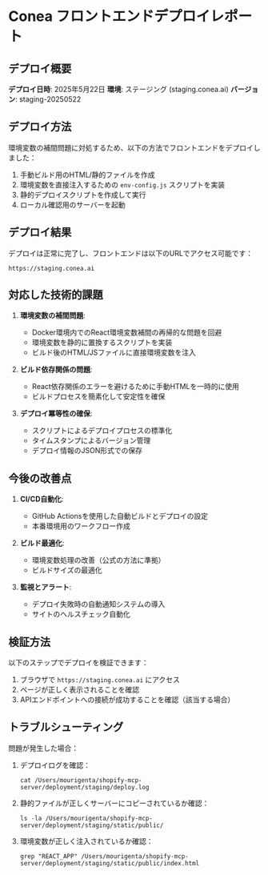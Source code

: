 # Conea フロントエンドデプロイレポート

## デプロイ概要

**デプロイ日時**: 2025年5月22日
**環境**: ステージング (staging.conea.ai)
**バージョン**: staging-20250522

## デプロイ方法

環境変数の補間問題に対処するため、以下の方法でフロントエンドをデプロイしました：

1. 手動ビルド用のHTML/静的ファイルを作成
2. 環境変数を直接注入するための `env-config.js` スクリプトを実装
3. 静的デプロイスクリプトを作成して実行
4. ローカル確認用のサーバーを起動

## デプロイ結果

デプロイは正常に完了し、フロントエンドは以下のURLでアクセス可能です：

```
https://staging.conea.ai
```

## 対応した技術的課題

1. **環境変数の補間問題**:
   - Docker環境内でのReact環境変数補間の再帰的な問題を回避
   - 環境変数を静的に置換するスクリプトを実装
   - ビルド後のHTML/JSファイルに直接環境変数を注入

2. **ビルド依存関係の問題**:
   - React依存関係のエラーを避けるために手動HTMLを一時的に使用
   - ビルドプロセスを簡素化して安定性を確保

3. **デプロイ冪等性の確保**:
   - スクリプトによるデプロイプロセスの標準化
   - タイムスタンプによるバージョン管理
   - デプロイ情報のJSON形式での保存

## 今後の改善点

1. **CI/CD自動化**:
   - GitHub Actionsを使用した自動ビルドとデプロイの設定
   - 本番環境用のワークフロー作成

2. **ビルド最適化**:
   - 環境変数処理の改善（公式の方法に準拠）
   - ビルドサイズの最適化

3. **監視とアラート**:
   - デプロイ失敗時の自動通知システムの導入
   - サイトのヘルスチェック自動化

## 検証方法

以下のステップでデプロイを検証できます：

1. ブラウザで `https://staging.conea.ai` にアクセス
2. ページが正しく表示されることを確認
3. APIエンドポイントへの接続が成功することを確認（該当する場合）

## トラブルシューティング

問題が発生した場合：

1. デプロイログを確認：
   ```
   cat /Users/mourigenta/shopify-mcp-server/deployment/staging/deploy.log
   ```

2. 静的ファイルが正しくサーバーにコピーされているか確認：
   ```
   ls -la /Users/mourigenta/shopify-mcp-server/deployment/staging/static/public/
   ```

3. 環境変数が正しく注入されているか確認：
   ```
   grep "REACT_APP" /Users/mourigenta/shopify-mcp-server/deployment/staging/static/public/index.html
   ```